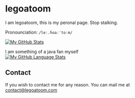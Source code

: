 # legoatoom
I am legoatoom, this is my peronal page. Stop stalking.

Pronounciation: `/leː.ɦoaːˈtoːm/`

[![My GitHub Stats](https://github-readme-stats.vercel.app/api/?username=legoatoom&count_private=true&theme=tokyonight&show_icons=true)]()

I am something of a java fan myself\
[![My GitHub Language Stats](https://github-readme-stats.vercel.app/api/top-langs/?username=legoatoom&langs_count=5&theme=tokyonight)]()

## Contact
If you wish to contact me for any reason. You can mail me at [contact@legoatoom.com](mailto:contact@legoatoom.com)
